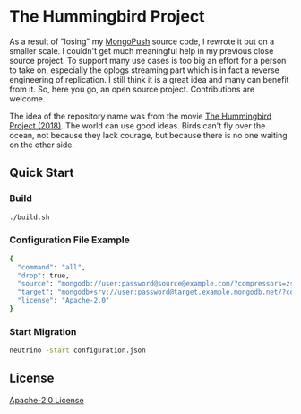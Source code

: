 # The Hummingbird Project
As a result of "losing" my [MongoPush](https://www.simagix.com/2021/12/a-series-of-mongopush-events.html) source code, I rewrote it but on a smaller scale.  I couldn't get much meaningful help in my previous close source project.  To support many use cases is too big an effort for a person to take on, especially the oplogs streaming part which is in fact a reverse engineering of replication.  I still think it is a great idea and many can benefit from it.  So, here you go, an open source project.  Contributions are welcome.

The idea of the repository name was from the movie [The Hummingbird Project (2018)](https://en.wikipedia.org/wiki/The_Hummingbird_Project).  The world can use good ideas.  Birds can't fly over the ocean, not because they lack courage, but because there is no one waiting on the other side.

## Quick Start
### Build
```bash
./build.sh
```

### Configuration File Example
```bash
{
  "command": "all",
  "drop": true,
  "source": "mongodb://user:password@source@example.com/?compressors=zstd,snappy&readPreference=secondaryPreferred",
  "target": "mongodb+srv://user:password@target.example.mongodb.net/?compressors=zstd,snappy&w=2&retryWrites=true",
  "license": "Apache-2.0"
}
```

### Start Migration
```bash
neutrino -start configuration.json
```

## License
[Apache-2.0 License](https://www.apache.org/licenses/LICENSE-2.0)